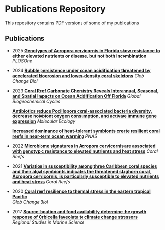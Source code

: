 # Publications Repository

This repository contains PDF versions of some of my publications

## Publications

* 2025 
     **[Genotypes of Acropora cervicornis in Florida show resistance to either elevated nutrients or disease, but not both incombination](https://github.com/anampc/Publications/blob/main/2025_pone.pdf)**
      *PLOSOne*

* 2024
     **[Rubble persistence under ocean acidification threatened by accelerated bioerosion and lower-density coral skeletons](https://github.com/anampc/Publications/blob/main/2024_Webb_GCB.pdf)**
      *Glob Change Biol*

* 2023 
     **[Coral Reef Carbonate Chemistry Reveals Interannual, Seasonal, and Spatial Impacts on Ocean Acidification Off Florida](https://github.com/anampc/Publications/blob/main/2023_Global%20Biogeochemical%20Cycles.pdf)**
      *Global Biogeochemical Cycles*

     **[Antibiotics reduce Pocillopora coral-associated bacteria diversity, decrease holobiont oxygen consumption, and activate immune gene expression](https://github.com/anampc/Publications/blob/main/2023_Molecular%20Ecology%20.pdf)**
      *Molecular Ecology*

     **[Increased dominance of heat-tolerant symbionts create resilient coral reefs in near-term ocean warming](https://github.com/anampc/Publications/blob/main/2023_PNAS.pdf)**
      *PNAS*

* 2022
     **[Microbiome signatures in Acropora cervicornis are associated with genotypic resistance to elevated nutrients and heat stress](https://github.com/anampc/Publications/blob/main/2022_Coral%20Reefs.pdf)**
      *Coral Reefs*

* 2021
     **[Variation in susceptibility among three Caribbean coral species and their algal symbionts indicates the threatened staghorn coral, Acropora cervicornis, is particularly susceptible to elevated nutrients and heat stress](https://github.com/anampc/Publications/blob/main/2021_Coral%20Reefs.pdf)**
      *Coral Reefs*

* 2020
     **[Coral reef resilience to thermal stress in the eastern tropical Pacific](https://github.com/anampc/Publications/blob/main/2020_%20GCB.pdf)**  
      *Glob Change Biol*

* 2017
     **[Source location and food availability determine the growth response of Orbicella faveolata to climate change stressors](https://github.com/anampc/Publications/blob/main/2017_Regional%20Studies.pdf)**  
      *Regional Studies in Marine Science*
